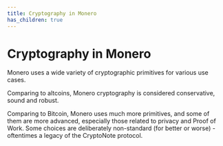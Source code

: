 ```yaml
---
title: Cryptography in Monero
has_children: true
---
```


# Cryptography in Monero 

Monero uses a wide variety of cryptographic primitives for various use cases.

Comparing to altcoins, Monero cryptography is considered conservative, sound and robust.

Comparing to Bitcoin, Monero uses much more primitives, and some of them are more advanced, especially those related to privacy and Proof of Work.
Some choices are deliberately non-standard (for better or worse) - oftentimes a legacy of the CryptoNote protocol.
